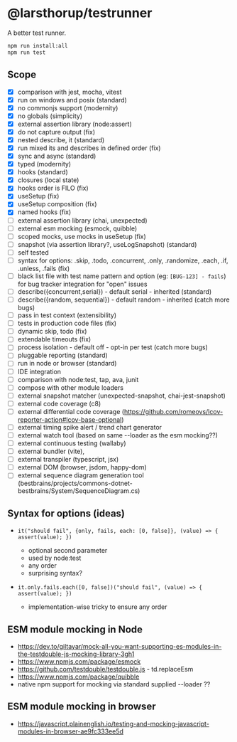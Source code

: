 # @larsthorup/testrunner

A better test runner.

```bash
npm run install:all
npm run test
```

## Scope

- [x] comparison with jest, mocha, vitest
- [x] run on windows and posix (standard)
- [x] no commonjs support (modernity)
- [x] no globals (simplicity)
- [x] external assertion library (node:assert)
- [x] do not capture output (fix)
- [x] nested describe, it (standard)
- [x] run mixed its and describes in defined order (fix)
- [x] sync and async (standard)
- [x] typed (modernity)
- [x] hooks (standard)
- [x] closures (local state)
- [x] hooks order is FILO (fix)
- [x] useSetup (fix)
- [x] useSetup composition (fix)
- [x] named hooks (fix)
- [ ] external assertion library (chai, unexpected)
- [ ] external esm mocking (esmock, quibble)
- [ ] scoped mocks, use mocks in useSetup (fix)
- [ ] snapshot (via assertion library?, useLogSnapshot) (standard)
- [ ] self tested
- [ ] syntax for options: .skip, .todo, .concurrent, .only, .randomize, .each, .if, .unless, .fails (fix)
- [ ] black list file with test name pattern and option (eg: `[BUG-123] - fails`) for bug tracker integration for "open" issues
- [ ] describe({concurrent,serial}) - default serial - inherited (standard)
- [ ] describe({random, sequential}) - default random - inherited (catch more bugs)
- [ ] pass in test context (extensibility)
- [ ] tests in production code files (fix)
- [ ] dynamic skip, todo (fix)
- [ ] extendable timeouts (fix)
- [ ] process isolation - default off - opt-in per test (catch more bugs)
- [ ] pluggable reporting (standard)
- [ ] run in node or browser (standard)
- [ ] IDE integration
- [ ] comparison with node:test, tap, ava, junit
- [ ] compose with other module loaders
- [ ] external snapshot matcher (unexpected-snapshot, chai-jest-snapshot)
- [ ] external code coverage (c8)
- [ ] external differential code coverage (https://github.com/romeovs/lcov-reporter-action#lcov-base-optional)
- [ ] external timing spike alert / trend chart generator
- [ ] external watch tool (based on same --loader as the esm mocking??)
- [ ] external continuous testing (wallaby)
- [ ] external bundler (vite),
- [ ] external transpiler (typescript, jsx)
- [ ] external DOM (browser, jsdom, happy-dom)
- [ ] external sequence diagram generation tool (bestbrains/projects/commons-dotnet-bestbrains/System/SequenceDiagram.cs)

## Syntax for options (ideas)

- `it("should fail", {only, fails, each: [0, false]}, (value) => { assert(value); })`

  - optional second parameter
  - used by node:test
  - any order
  - surprising syntax?

- `it.only.fails.each([0, false])("should fail", (value) => { assert(value); })`
  - implementation-wise tricky to ensure any order

## ESM module mocking in Node

- https://dev.to/giltayar/mock-all-you-want-supporting-es-modules-in-the-testdouble-js-mocking-library-3gh1
- https://www.npmjs.com/package/esmock
- https://github.com/testdouble/testdouble.js - td.replaceEsm
- https://www.npmjs.com/package/quibble
- native npm support for mocking via standard supplied --loader ??

## ESM module mocking in browser

- https://javascript.plainenglish.io/testing-and-mocking-javascript-modules-in-browser-ae9fc333ee5d
